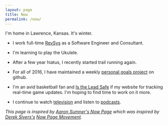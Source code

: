 ```yaml
---
layout: page
title: Now
permalink: /now/
---
```


I'm home in Lawrence, Kansas. It's winter.

- I work full-time [RevSys][] as a Software Engineer and Consultant.

- I'm learning to play the Ukulele.

- After a few year hiatus, I recently started trail running again.

- For all of 2016, I have maintained a weekly [personal goals project][] on github.

- I'm an avid basketball fan and [Is the Lead Safe][] if my website for tracking real-time game updates. I'm hoping to find time to work on it more.

- I continue to watch [television][] and listen to [podcasts][].

_This page is inspired by [Aaron Sumner's Now Page][] which was inspired by [Derek Sivers's][Derek Sivers] [Now Page Movement][]._

[Aaron Sumner's Now Page]: http://aaronsumner.com/pages/now.html
[Derek Sivers]: https://sivers.org/now
[Is the Lead Safe]: http://www.istheleadsafe.com/
[Now Page Movement]: http://nownownow.com/about
[personal goals project]: https://github.com/jefftriplett/personal-goals
[podcasts]: https://github.com/jefftriplett/personal-goals/blob/master/content-list/podcasts.md
[RevSys]: http://www.revsys.com/
[television]: https://github.com/jefftriplett/personal-goals/blob/master/content-list/television.md
